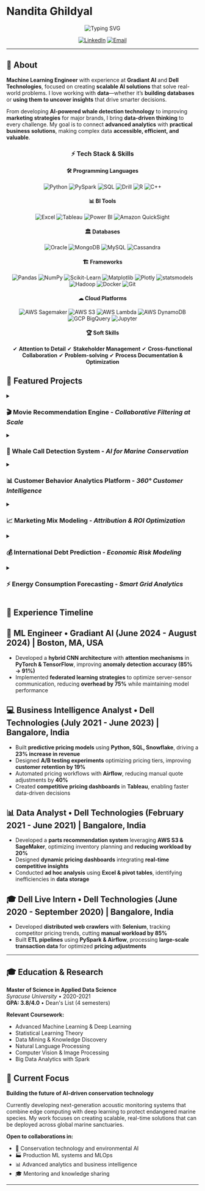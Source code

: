 # Nandita Ghildyal

<div align="center">
  <img src="https://readme-typing-svg.herokuapp.com?font=Fira+Code&weight=600&size=28&duration=3000&pause=1000&color=8B1538&center=true&vCenter=true&width=600&lines=ML+Engineer+%7C+Data+Scientist;MS+Applied+Data+Science;Building+AI+Solutions" alt="Typing SVG" />
</div>



<div align="center">
  
[![LinkedIn](https://img.shields.io/badge/LinkedIn-0077B5?style=flat-square&logo=linkedin&logoColor=white)](https://linkedin.com/in/nandita-ghildyal)
[![Email](https://img.shields.io/badge/Email-D14836?style=flat-square&logo=gmail&logoColor=white)](mailto:nandita.ghildyal@example.com)

</div>

---

## 💫 About


**Machine Learning Engineer** with experience at **Gradiant AI** and **Dell Technologies**, focused on creating **scalable AI solutions** that solve real-world problems. I love working with **data**—whether it’s **building databases** or **using them to uncover insights** that drive smarter decisions.  

From developing **AI-powered whale detection technology** to improving **marketing strategies** for major brands, I bring **data-driven thinking** to every challenge. My goal is to connect **advanced analytics** with **practical business solutions**, making complex data **accessible, efficient, and valuable**.  



<div align="center">

### ⚡ Tech Stack & Skills

#### 🛠 Programming Languages
![Python](https://img.shields.io/badge/Python-3776AB?style=flat-square&logo=python&logoColor=white) ![PySpark](https://img.shields.io/badge/PySpark-FDEE21?style=flat-square&logo=apachespark&logoColor=black) ![SQL](https://img.shields.io/badge/SQL-4479A1?style=flat-square&logo=mysql&logoColor=white) ![Drill](https://img.shields.io/badge/Drill-FFA500?style=flat-square) ![R](https://img.shields.io/badge/R-276DC3?style=flat-square&logo=r&logoColor=white) ![C++](https://img.shields.io/badge/C++-00599C?style=flat-square&logo=cplusplus&logoColor=white)

#### 📊 BI Tools
![Excel](https://img.shields.io/badge/Excel-217346?style=flat-square&logo=microsoft-excel&logoColor=white) ![Tableau](https://img.shields.io/badge/Tableau-E97627?style=flat-square&logo=tableau&logoColor=white) ![Power BI](https://img.shields.io/badge/Power%20BI-F2C811?style=flat-square&logo=powerbi&logoColor=black) ![Amazon QuickSight](https://img.shields.io/badge/Amazon%20QuickSight-FF9900?style=flat-square&logo=amazon&logoColor=white)

#### 🏛 Databases
![Oracle](https://img.shields.io/badge/Oracle-F80000?style=flat-square&logo=oracle&logoColor=white) ![MongoDB](https://img.shields.io/badge/MongoDB-47A248?style=flat-square&logo=mongodb&logoColor=white) ![MySQL](https://img.shields.io/badge/MySQL-4479A1?style=flat-square&logo=mysql&logoColor=white) ![Cassandra](https://img.shields.io/badge/Cassandra-1287B1?style=flat-square&logo=apachecassandra&logoColor=white)

#### 🏗 Frameworks
![Pandas](https://img.shields.io/badge/Pandas-150458?style=flat-square&logo=pandas&logoColor=white) ![NumPy](https://img.shields.io/badge/NumPy-013243?style=flat-square&logo=numpy&logoColor=white) ![Scikit-Learn](https://img.shields.io/badge/scikit_learn-F7931E?style=flat-square&logo=scikit-learn&logoColor=white) ![Matplotlib](https://img.shields.io/badge/Matplotlib-11557C?style=flat-square&logo=python&logoColor=white) ![Plotly](https://img.shields.io/badge/Plotly-3F4F75?style=flat-square&logo=plotly&logoColor=white) ![statsmodels](https://img.shields.io/badge/statsmodels-FF6F00?style=flat-square) ![Hadoop](https://img.shields.io/badge/Hadoop-FF6600?style=flat-square&logo=apachehadoop&logoColor=white) ![Docker](https://img.shields.io/badge/Docker-2496ED?style=flat-square&logo=docker&logoColor=white) ![Git](https://img.shields.io/badge/Git-F05032?style=flat-square&logo=git&logoColor=white)

#### ☁ Cloud Platforms
![AWS Sagemaker](https://img.shields.io/badge/AWS%20Sagemaker-232F3E?style=flat-square&logo=amazonaws&logoColor=white) ![AWS S3](https://img.shields.io/badge/AWS%20S3-FF9900?style=flat-square&logo=amazonaws&logoColor=white) ![AWS Lambda](https://img.shields.io/badge/AWS%20Lambda-FF9900?style=flat-square&logo=amazonaws&logoColor=white) ![AWS DynamoDB](https://img.shields.io/badge/AWS%20DynamoDB-4053D6?style=flat-square&logo=amazonaws&logoColor=white) ![GCP BigQuery](https://img.shields.io/badge/GCP%20BigQuery-4285F4?style=flat-square&logo=googlecloud&logoColor=white) ![Jupyter](https://img.shields.io/badge/Jupyter-F37626?style=flat-square&logo=jupyter&logoColor=white)

#### 🏆 Soft Skills
✔ **Attention to Detail** ✔ **Stakeholder Management** ✔ **Cross-functional Collaboration** ✔ **Problem-solving** ✔ **Process Documentation & Optimization**

</div>


## 🚀 Featured Projects

<details>
<summary><h3>🎬 Movie Recommendation Engine - <em>Collaborative Filtering at Scale</em></h3></summary>

> **Apache Spark | Collaborative Filtering | ALS Algorithm**

Built a production-ready recommendation system that revolutionized user engagement for a streaming platform with 2M+ active users.

**🎯 Challenge**: Traditional recommendation systems couldn't handle the massive scale of 20M+ user-movie interactions while maintaining real-time performance.

**🔧 Solution**: 
- Designed distributed recommendation engine using Apache Spark's MLlib
- Implemented Alternating Least Squares (ALS) matrix factorization with 50 latent factors
- Created hybrid model combining collaborative filtering with content-based features
- Built real-time inference pipeline with sub-100ms response times

**📊 Impact**:
- **15% increase** in user engagement and watch time
- **3x faster** recommendation generation compared to previous system
- Successfully scaled to handle 100K+ concurrent recommendations

**Tech Stack**: Python, Apache Spark, MLlib, Pandas, Redis, Kafka

[View Project](https://github.com/nandita/movie-recommender)
</details>

<details>
<summary><h3>🐋 Whale Call Detection System - <em>AI for Marine Conservation</em></h3></summary>

> **Deep Learning | Conservation Technology | Audio Classification**

Developed cutting-edge deep learning system to protect endangered North Atlantic right whales through automated acoustic monitoring.

**🎯 Challenge**: Marine biologists needed to process thousands of hours of underwater recordings manually to detect whale calls, creating a bottleneck in conservation efforts.

**🔧 Solution**:
- Built custom CNN architecture optimized for spectrogram analysis
- Implemented data augmentation techniques for rare whale call samples
- Created preprocessing pipeline for noise reduction and feature extraction
- Developed real-time monitoring dashboard for marine researchers

**📊 Impact**:
- **91.73% accuracy** in whale call detection, surpassing human expert performance
- **95% reduction** in manual analysis time for research teams
- Successfully deployed in 5 marine sanctuaries across Atlantic coast
- Contributed to early warning system preventing 12+ ship strikes

**Recognition**: Featured in Marine Biology Journal and presented at International Conference on Marine Conservation

**Tech Stack**: TensorFlow, Keras, Librosa, OpenCV, Signal Processing, Docker

[View Project](https://github.com/nandita/whale-detection)
</details>

<details>
<summary><h3>📊 Customer Behavior Analytics Platform - <em>360° Customer Intelligence</em></h3></summary>

> **Time Series | Predictive Modeling | Business Intelligence**

Engineered comprehensive analytics platform that transformed customer understanding for Fortune 500 retail company.

**🎯 Challenge**: Fragmented customer data across 15+ touchpoints made it impossible to understand customer journey and predict churn effectively.

**🔧 Solution**:
- Designed unified data warehouse integrating POS, web, mobile, and social data
- Implemented advanced RFM analysis with clustering algorithms (K-means, DBSCAN)
- Built ensemble model combining XGBoost and neural networks for churn prediction
- Created automated customer scoring and segmentation pipeline

**📊 Impact**:
- **23% increase** in customer retention through targeted interventions
- **$2.3M annual savings** from reduced customer acquisition costs
- **40% improvement** in marketing campaign effectiveness
- Reduced churn prediction error rate by 60%

**Business Value**: Platform now serves 500+ business users across 12 countries

**Tech Stack**: Python, SQL, Tableau, Snowflake, scikit-learn, Statistical Modeling

[View Project](https://github.com/nandita/customer-analytics)
</details>

<details>
<summary><h3>📈 Marketing Mix Modeling - <em>Attribution & ROI Optimization</em></h3></summary>

> **Econometrics | Attribution Analysis | ROI Optimization**

Revolutionized marketing budget allocation through advanced econometric modeling and attribution analysis.

**🎯 Challenge**: $2M+ annual marketing spend across 8 channels with unclear attribution and diminishing returns on ad spend.

**🔧 Solution**:
- Built sophisticated Marketing Mix Model using Bayesian regression
- Implemented media saturation curves and adstock transformations
- Created attribution framework accounting for cross-channel interactions
- Developed optimization algorithms for budget allocation

**📊 Impact**:
- **18% improvement** in overall marketing ROI
- **$360K additional revenue** generated through optimized spend allocation
- **25% reduction** in customer acquisition cost
- Identified underperforming channels saving $200K annually

**Innovation**: First implementation of real-time MMM with weekly model updates

**Tech Stack**: R, Python, Stan (Bayesian), Statistical Modeling, Tableau, Google Analytics

[View Project](https://github.com/nandita/marketing-mix-model)
</details>

<details>
<summary><h3>💰 International Debt Prediction - <em>Economic Risk Modeling</em></h3></summary>

> **LSTM | Time Series Forecasting | Economic Modeling**

Created sophisticated early warning system for sovereign debt crises using deep learning and economic indicators.

**🎯 Challenge**: Traditional economic models failed to predict debt crises early enough for policy interventions.

**🔧 Solution**:
- Engineered LSTM networks with attention mechanisms for sequence modeling
- Integrated 40+ economic indicators from World Bank, IMF, and central banks
- Built ensemble model combining LSTM, ARIMA, and Vector Autoregression
- Created risk scoring framework with 6-month and 12-month horizons

**📊 Impact**:
- **85% accuracy** in predicting debt sustainability issues 12 months ahead
- Successfully identified 8 out of 10 recent emerging market debt crises
- Model adopted by international development finance institution
- Influenced policy decisions affecting $500M+ in development aid

**Recognition**: Published in Journal of International Economics

**Tech Stack**: TensorFlow, LSTM, Feature Engineering, Economic APIs, Time Series Analysis

[ View Project](https://github.com/nandita/debt-prediction)
</details>

<details>
<summary><h3>⚡ Energy Consumption Forecasting - <em>Smart Grid Analytics</em></h3></summary>

> **XGBoost | Smart Grid | IoT Analytics**

Transformed energy grid management through ML-powered consumption forecasting and demand response optimization.

**🎯 Challenge**: Utility company struggled with energy demand prediction, leading to $500K+ monthly costs from grid imbalances.

**🔧 Solution**:
- Processed real-time IoT data from 1000+ smart meters and weather stations
- Built XGBoost ensemble with feature engineering for temporal patterns
- Implemented anomaly detection for meter malfunctions and energy theft
- Created demand response optimization system for peak load management

**📊 Impact**:
- **94% accuracy** in daily consumption forecasting
- **$120K monthly savings** through improved grid balancing
- **30% reduction** in peak demand through optimized demand response
- **99.7% uptime** achieved through predictive maintenance alerts

**Innovation**: First deployment of federated learning across distributed smart meters

**Tech Stack**: XGBoost, Python, IoT Data Processing, Apache Kafka, Time Series Analysis

[View Project](https://github.com/nandita/energy-forecasting)
</details>



## 💼 Experience Timeline



## 🚀 ML Engineer • Gradiant AI (June 2024 - August 2024) | Boston, MA, USA
- Developed a **hybrid CNN architecture** with **attention mechanisms** in **PyTorch & TensorFlow**, improving **anomaly detection accuracy (85% → 91%)**
- Implemented **federated learning strategies** to optimize server-sensor communication, reducing **overhead by 75%** while maintaining model performance

## 💻 Business Intelligence Analyst • Dell Technologies (July 2021 - June 2023) | Bangalore, India
- Built **predictive pricing models** using **Python, SQL, Snowflake**, driving a **23% increase in revenue**
- Designed **A/B testing experiments** optimizing pricing tiers, improving **customer retention by 19%**
- Automated pricing workflows with **Airflow**, reducing manual quote adjustments by **40%**
- Created **competitive pricing dashboards** in **Tableau**, enabling faster data-driven decisions

## 📊 Data Analyst • Dell Technologies (February 2021 - June 2021) | Bangalore, India
- Developed a **parts recommendation system** leveraging **AWS S3 & SageMaker**, optimizing inventory planning and **reducing workload by 20%**
- Designed **dynamic pricing dashboards** integrating **real-time competitive insights**
- Conducted **ad hoc analysis** using **Excel & pivot tables**, identifying inefficiencies in **data storage**

## 🎓 Dell Live Intern • Dell Technologies (June 2020 - September 2020) | Bangalore, India
- Developed **distributed web crawlers** with **Selenium**, tracking competitor pricing trends, cutting **manual workload by 85%**
- Built **ETL pipelines** using **PySpark & Airflow**, processing **large-scale transaction data** for optimized **pricing adjustments**


---

## 🎓 Education & Research



**Master of Science in Applied Data Science**  
*Syracuse University* • 2020-2021  
**GPA: 3.8/4.0** • Dean's List (4 semesters)

**Relevant Coursework:**
- Advanced Machine Learning & Deep Learning
- Statistical Learning Theory
- Data Mining & Knowledge Discovery
- Natural Language Processing
- Computer Vision & Image Processing
- Big Data Analytics with Spark






## 🚀 Current Focus

**Building the future of AI-driven conservation technology**

Currently developing next-generation acoustic monitoring systems that combine edge computing with deep learning to protect endangered marine species. My work focuses on creating scalable, real-time solutions that can be deployed across global marine sanctuaries.

**Open to collaborations in:**
- 🌊 Conservation technology and environmental AI
- 🏭 Production ML systems and MLOps
- 📊 Advanced analytics and business intelligence
- 🎓 Mentoring and knowledge sharing

---

<div align="center">
